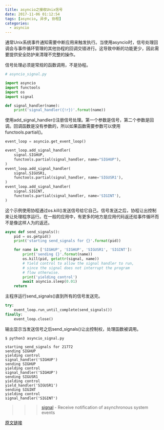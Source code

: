```yaml
---
title: asyncio之接收Unix信号
date: 2017-11-06 01:12:54
tags: [asyncio, 异步, 协程]
categories:
  - asyncio
---
```


通常Unix系统事件通知需要中断应用来触发执行。当使用asyncio时，信号处理回调会与事件循环管理的其他协程的回调交错进行。这导致中断的功能更少，因此需要提供安全防护来清理不完整的操作。

信号处理必须是常规的函数调用，不是协程。

```python
# asyncio_signal.py

import asyncio
import functools
import os
import signal

def signal_handler(name):
    print('signal_handler({!r})'.format(name))
```

使用add_signal_handler()注册信号处理。第一个参数是信号，第二个参数是回调。回调函数是没有参数的，所以如果函数需要参数可以使用functools.partial()。

```python
event_loop = asyncio.get_event_loop()

event_loop.add_signal_handler(
    signal.SIGHUP,
    functools.partial(signal_handler, name="SIGHUP"),
)
event_loop.add_signal_handler(
    signal.SIGUSR1,
    functools.partial(signal_handler, name='SIGUSR1'),
)
event_loop.add_signal_handler(
    signal.SIGINT,
    functools.partial(signal_handler, name='SIGINT'),
)
```

这个示例使用协程通过os.kill()发送信号给它自己。信号发送之后，协程让出控制来让处理程序运行。在一般的应用中，有更多的地方是应用代码返还给事件循环而不是像这样人为的返还。

```python
async def send_signals():
    pid = os.getpid()
    print('starting send_signals for {}'.format(pid))

    for name in ['SIGHUP', 'SIGHUP', 'SIGUSR1', 'SIGINT']:
        print('sending {}'.format(name))
        os.kill(pid, getattr(signal, name))
        # Yield control to allow the signal handler to run,
        # since the signal does not interrupt the program
        # flow otherwise.
        print('yielding control')
        await asyncio.sleep(0.01)
    return
```

主程序运行send_signals()直到所有的信号发送完。

```python
try:
    event_loop.run_until_complete(send_signals())
finally:
    event_loop.close()
```

输出显示当发送信号之后send_signals()让出控制权，处理函数被调用。

```
$ python3 asyncio_signal.py

starting send_signals for 21772
sending SIGHUP
yielding control
signal_handler('SIGHUP')
sending SIGHUP
yielding control
signal_handler('SIGHUP')
sending SIGUSR1
yielding control
yield_handler('SIGUSR1')
sending SIGINT
yielding control
signal_handler('SIGINT')
```

>>> [signal](https://pymotw.com/3/signal/index.html#module-signal) -  Receive notification of asynchronous system events

[原文链接](https://pymotw.com/3/asyncio/unix_signals.html)
